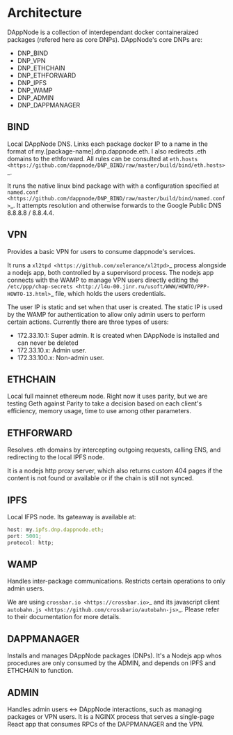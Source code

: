 # Architecture

DAppNode is a collection of interdependant docker containeraized packages (refered here as core DNPs). DAppNode's core DNPs are:

- DNP_BIND
- DNP_VPN
- DNP_ETHCHAIN
- DNP_ETHFORWARD
- DNP_IPFS
- DNP_WAMP
- DNP_ADMIN
- DNP_DAPPMANAGER

## BIND

Local DAppNode DNS. Links each package docker IP to a name in the format of my.[package-name].dnp.dappnode.eth. I also redirects .eth domains to the ethforward. All rules can be consulted at `eth.hosts <https://github.com/dappnode/DNP_BIND/raw/master/build/bind/eth.hosts>`\_.

It runs the native linux bind package with with a configuration specified at `named.conf <https://github.com/dappnode/DNP_BIND/raw/master/build/bind/named.conf>`\_. It attempts resolution and otherwise forwards to the Google Public DNS 8.8.8.8 / 8.8.4.4.

## VPN

Provides a basic VPN for users to consume dappnode's services.

It runs a `xl2tpd <https://github.com/xelerance/xl2tpd>`_ process alongside a nodejs app, both controlled by a supervisord process. The nodejs app connects with the WAMP to manage VPN users directly editing the `/etc/ppp/chap-secrets <http://l4u-00.jinr.ru/usoft/WWW/HOWTO/PPP-HOWTO-13.html>`_ file, which holds the users credentials.

The user IP is static and set when that user is created. The static IP is used by the WAMP for authentication to allow only admin users to perform certain actions. Currently there are three types of users:

- 172.33.10.1: Super admin. It is created when DAppNode is installed and can never be deleted
- 172.33.10.x: Admin user.
- 172.33.100.x: Non-admin user.

## ETHCHAIN

Local full mainnet ethereum node. Right now it uses parity, but we are testing Geth against Parity to take a decision based on each client's efficiency, memory usage, time to use among other parameters.

## ETHFORWARD

Resolves .eth domains by intercepting outgoing requests, calling ENS, and redirecting to the local IPFS node.

It is a nodejs http proxy server, which also returns custom 404 pages if the content is not found or available or if the chain is still not synced.

## IPFS

Local IFPS node. Its gateaway is available at:

```js
host: my.ipfs.dnp.dappnode.eth;
port: 5001;
protocol: http;
```

## WAMP

Handles inter-package communications. Restricts certain operations to only admin users.

We are using `crossbar.io <https://crossbar.io>`_ and its javascript client `autobahn.js <https://github.com/crossbario/autobahn-js>`_. Please refer to their documentation for more details.

## DAPPMANAGER

Installs and manages DAppNode packages (DNPs). It's a Nodejs app whos procedures are only consumed by the ADMIN, and depends on IPFS and ETHCHAIN to function.

## ADMIN

Handles admin users <-> DAppNode interactions, such as managing packages or VPN users. It is a NGINX process that serves a single-page React app that consumes RPCs of the DAPPMANAGER and the VPN.
